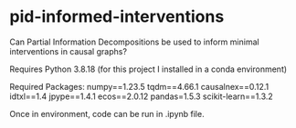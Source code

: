 # pid-informed-interventions
Can Partial Information Decompositions be used to inform minimal interventions in causal graphs?

Requires Python 3.8.18 (for this project I installed in a conda environment)

Required Packages:
numpy==1.23.5
tqdm==4.66.1
causalnex==0.12.1
idtxl==1.4
jpype==1.4.1
ecos==2.0.12
pandas=1.5.3
scikit-learn==1.3.2

Once in environment, code can be run in .ipynb file.
